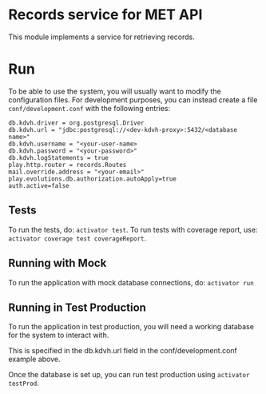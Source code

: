Records service for MET API
===========================

This module implements a service for retrieving records.

# Run

To be able to use the system, you will usually want to modify the
configuration files. For development purposes, you can instead create a file
`conf/development.conf` with the following entries:
```
db.kdvh.driver = org.postgresql.Driver
db.kdvh.url = "jdbc:postgresql://<dev-kdvh-proxy>:5432/<database name>"
db.kdvh.username = "<your-user-name>
db.kdvh.password = "<your-password>"
db.kdvh.logStatements = true
play.http.router = records.Routes
mail.override.address = "<your-email>"
play.evolutions.db.authorization.autoApply=true
auth.active=false
```

## Tests

To run the tests, do: `activator test`. To run tests with coverage report,
use: `activator coverage test coverageReport`.

## Running with Mock

To run the application with mock database connections, do: `activator run`

## Running in Test Production

To run the application in test production, you will need a working database
for the system to interact with.

This is specified in the db.kdvh.url field in the conf/development.conf example above.

Once the database is set up, you can run test production using `activator testProd`.
